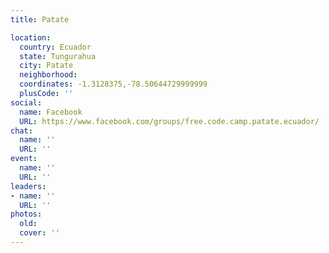 ```yaml
---
title: Patate

location:
  country: Ecuador
  state: Tungurahua
  city: Patate
  neighborhood: 
  coordinates: -1.3128375,-78.50644729999999
  plusCode: ''
social:
  name: Facebook
  URL: https://www.facebook.com/groups/free.code.camp.patate.ecuador/
chat:
  name: ''
  URL: ''
event:
  name: ''
  URL: ''
leaders:
- name: ''
  URL: ''
photos:
  old: 
  cover: ''
---
```

